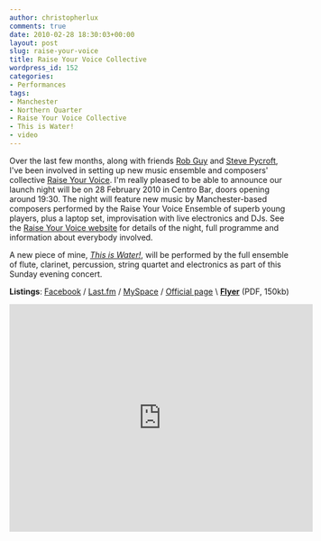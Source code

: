 ```yaml
---
author: christopherlux
comments: true
date: 2010-02-28 18:30:03+00:00
layout: post
slug: raise-your-voice
title: Raise Your Voice Collective
wordpress_id: 152
categories:
- Performances
tags:
- Manchester
- Northern Quarter
- Raise Your Voice Collective
- This is Water!
- video
---
```


Over the last few months, along with friends [Rob Guy](http://www.robert-guy.com/) and [Steve Pycroft](http://www.stevepycroft.com/), I've been  involved in setting up new music ensemble and composers' collective [Raise Your Voice](http://www.raise-your-voice.org/). I'm really  pleased to be able to announce our launch night will be on 28 February  2010 in Centro Bar, doors opening around 19:30. The night will feature  new music by Manchester-based composers performed by the Raise Your  Voice Ensemble of superb young players, plus a laptop set, improvisation  with live electronics and DJs. See the [Raise Your Voice website](http://www.raise-your-voice.org/) for  details of the night, full programme and information about everybody  involved.

A new piece of mine, [_This is  Water!_](http://www.chrisswithinbank.net/2010/02/this-is-water/), will be performed by the full ensemble of flute,  clarinet, percussion, string quartet and electronics as part of this  Sunday evening concert.

**Listings**: [Facebook](http://www.facebook.com/group.php?gid=248234307562) /  [Last.fm](http://www.last.fm/event/1373320) / [MySpace](http://www.myspace.com/raiseyourvoicemusic88) / [Official  page](http://www.raise-your-voice.org/2010/01/raise-your-voice/) \\
[**Flyer**](/v1/images/ryv_flyer.pdf) (PDF, 150kb)

<p class="embed-container"><iframe src="https://player.vimeo.com/video/9346699" width="538" height="404" frameborder="0" webkitallowfullscreen mozallowfullscreen allowfullscreen></iframe></p>

